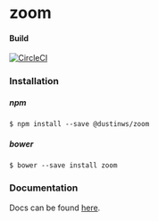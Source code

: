 # zoom

#### Build
[![CircleCI](https://circleci.com/gh/dustinws/zoom/tree/master.svg?style=svg)](https://circleci.com/gh/dustinws/zoom/tree/master)

### Installation

##### npm
`$ npm install --save @dustinws/zoom`

##### bower
`$ bower --save install zoom`

### Documentation

Docs can be found [here](https://dustinws.github.io/zoom/).
